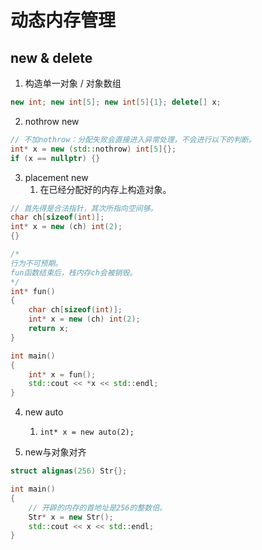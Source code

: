 # 动态内存管理
## new & delete
1. 构造单一对象 / 对象数组

```cxx
new int; new int[5]; new int[5]{1}; delete[] x;
```

2. nothrow new

```cxx
// 不加nothrow：分配失败会直接进入异常处理，不会进行以下的判断。
int* x = new (std::nothrow) int[5]{};
if (x == nullptr) {}
```

3. placement new
   1. 在已经分配好的内存上构造对象。

```cxx
// 首先得是合法指针，其次所指向空间够。
char ch[sizeof(int)];
int* x = new (ch) int(2);
{}
```
```cxx
/*
行为不可预期。
fun函数结束后，栈内存ch会被销毁。
*/
int* fun()
{
    char ch[sizeof(int)];
    int* x = new (ch) int(2);
    return x;
}

int main()
{
    int* x = fun();
    std::cout << *x << std::endl;
}
```

4. new auto
   1. `int* x = new auto(2);`

5. new与对象对齐

```cxx
struct alignas(256) Str{};

int main()
{
    // 开辟的内存的首地址是256的整数倍。
    Str* x = new Str();
    std::cout << x << std::endl;
} 
```

